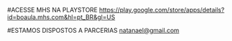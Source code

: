 #ACESSE MHS NA PLAYSTORE
https://play.google.com/store/apps/details?id=boaula.mhs.com&hl=pt_BR&gl=US

#ESTAMOS DISPOSTOS A PARCERIAS
natanael@gmail.com

